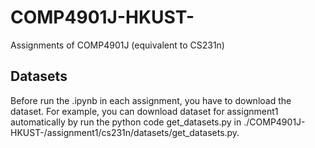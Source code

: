 # COMP4901J-HKUST-
Assignments of COMP4901J (equivalent to CS231n)

## Datasets
Before run the .ipynb in each assignment, you have to download the dataset. For example, you can download dataset for assignment1 automatically by run the python code get_datasets.py in ./COMP4901J-HKUST-/assignment1/cs231n/datasets/get_datasets.py.

